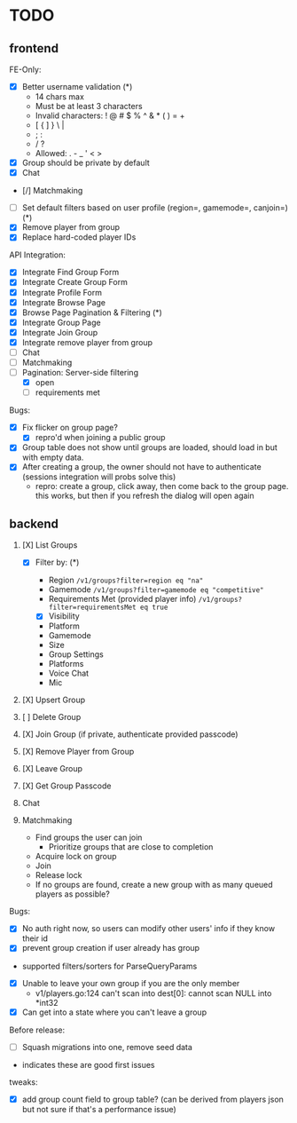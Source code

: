 # TODO

## frontend

FE-Only:

- [x] Better username validation (\*)
  - 14 chars max
  - Must be at least 3 characters
  - Invalid characters: ! @ # $ % ^ & \* ( ) = +
  - [ { ] } \ |
  - ; :
  - / ?
  - Allowed: . - \_ ' < >
- [x] Group should be private by default
- [x] Chat
- [/] Matchmaking
- [ ] Set default filters based on user profile (region=, gamemode=, canjoin=) (\*)
- [x] Remove player from group
- [X] Replace hard-coded player IDs

API Integration:

- [x] Integrate Find Group Form
- [x] Integrate Create Group Form
- [x] Integrate Profile Form
- [x] Integrate Browse Page
- [x] Browse Page Pagination & Filtering (\*)
- [x] Integrate Group Page
- [x] Integrate Join Group
- [x] Integrate remove player from group
- [ ] Chat
- [ ] Matchmaking
- [ ] Pagination: Server-side filtering
  - [X] open
  - [ ] requirements met

Bugs:

- [x] Fix flicker on group page?
  - [x] repro'd when joining a public group
- [x] Group table does not show until groups are loaded, should load in but with empty data.
- [X] After creating a group, the owner should not have to authenticate (sessions integration will probs solve this)
  - repro: create a group, click away, then come back to the group page. this works, but then if you refresh the dialog will open again

## backend

1. [X] List Groups
   - [X] Filter by: (*)
     -  Region `/v1/groups?filter=region eq "na"`
     -  Gamemode `/v1/groups?filter=gamemode eq "competitive"`
     -  Requirements Met (provided player info) `/v1/groups?filter=requirementsMet eq true`

     -  [X] Visibility
     -  Platform
     -  Gamemode
     -  Size
     -  Group Settings
       - Platforms
       - Voice Chat
       - Mic
2. [X] Upsert Group
3. [ ] Delete Group
4. [X] Join Group (if private, authenticate provided passcode)
5. [X] Remove Player from Group
6. [X] Leave Group
7. [X] Get Group Passcode

8. Chat

9. Matchmaking
   - Find groups the user can join
     - Prioritize groups that are close to completion
   - Acquire lock on group
   - Join
   - Release lock
   - If no groups are found, create a new group with as many queued players as possible?

Bugs:
- [X] No auth right now, so users can modify other users' info if they know their id
- [X] prevent group creation if user already has group
- supported filters/sorters for ParseQueryParams
- [X] Unable to leave your own group if you are the only member
  - v1/players.go:124	can't scan into dest[0]: cannot scan NULL into *int32
- [X] Can get into a state where you can't leave a group

Before release:
- [ ] Squash migrations into one, remove seed data

* indicates these are good first issues

tweaks:
- [X] add group count field to group table? (can be derived from players json but not sure if that's a performance issue)

